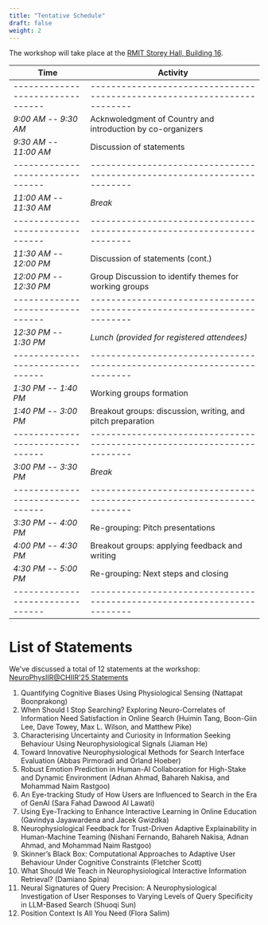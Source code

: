 ```yaml
---
title: "Tentative Schedule"
draft: false
weight: 2
---
```


The workshop will take place at the [RMIT Storey Hall, Building 16](https://www.rmit.edu.au/about/our-heritage/historical-buildings/storey-hall).

| Time | Activity|
| -------------------------------- | ------------------------------------------------------------------------ |
| -------------------------------- | ------------------------------------------------------------------------ |
|  _9:00 AM --  9:30 AM_ | Acknwoledgment of Country and introduction by co-organizers |
|  _9:30 AM -- 11:00 AM_ | Discussion of statements |
| -------------------------------- | ------------------------------------------------------------------------ |
| _11:00 AM -- 11:30 AM_ | _Break_ |
| -------------------------------- | ------------------------------------------------------------------------ |
| _11:30 AM -- 12:00 PM_ | Discussion of statements (cont.) |
| _12:00 PM -- 12:30 PM_ | Group Discussion to identify themes for working groups |
| -------------------------------- | ------------------------------------------------------------------------ |
| _12:30 PM -- 1:30 PM_  | _Lunch (provided for registered attendees)_ |
| -------------------------------- | ------------------------------------------------------------------------ |
| _1:30 PM -- 1:40 PM_ | Working groups formation |
| _1:40 PM -- 3:00 PM_ | Breakout groups: discussion, writing, and pitch preparation |
| -------------------------------- | ------------------------------------------------------------------------ |
| _3:00 PM -- 3:30 PM_ | _Break_ |
| -------------------------------- | ------------------------------------------------------------------------ |
| _3:30 PM -- 4:00 PM_ | Re-grouping: Pitch presentations | 
| _4:00 PM -- 4:30 PM_ | Breakout groups: applying feedback and writing |
| _4:30 PM -- 5:00 PM_ | Re-grouping: Next steps and closing |
| -------------------------------- | ------------------------------------------------------------------------ |


# List of Statements

We've discussed a total of 12 statements at the workshop: [NeuroPhysIIR@CHIIR'25 Statements](https://drive.google.com/drive/folders/1zsoLTtV83s-ufDZ6qMupGvl_EHRKIlrR?usp=sharing)

1. Quantifying Cognitive Biases Using Physiological Sensing (Nattapat Boonprakong)
2. When Should I Stop Searching? Exploring Neuro-Correlates of Information Need Satisfaction in Online Search (Huimin Tang, Boon-Giin Lee, Dave Towey, Max L. Wilson, and Matthew Pike)
3. Characterising Uncertainty and Curiosity in Information Seeking Behaviour Using Neurophysiological Signals (Jiaman He)
4. Toward Innovative Neurophysiological Methods for Search Interface Evaluation (Abbas Pirmoradi and Orland Hoeber)
5. Robust Emotion Prediction in Human-AI Collaboration for High-Stake and Dynamic Environment (Adnan Ahmad, Bahareh Nakisa, and Mohammad Naim Rastgoo)
6. An Eye-tracking Study of How Users are Influenced to Search in the Era of GenAI (Sara Fahad Dawood Al Lawati)
7. Using Eye-Tracking to Enhance Interactive Learning in Online Education (Gavindya Jayawardena and Jacek Gwizdka)
8. Neurophysiological Feedback for Trust-Driven Adaptive Explainability in Human-Machine Teaming (Nishani Fernando, Bahareh Nakisa, Adnan Ahmad, and Mohammad Naim Rastgoo)
9. Skinner’s Black Box: Computational Approaches to Adaptive User Behaviour Under Cognitive Constraints (Fletcher Scott)
10. What Should We Teach in Neurophysiological Interactive Information Retrieval? (Damiano Spina)
11. Neural Signatures of Query Precision: A Neurophysiological Investigation of User Responses to Varying Levels of Query Specificity in LLM-Based Search (Shuoqi Sun)
12. Position Context Is All You Need (Flora Salim)